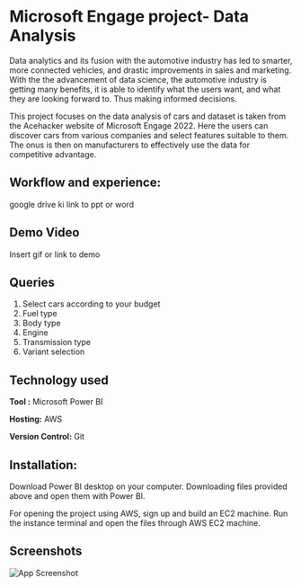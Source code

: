 
# Microsoft Engage project- Data Analysis

Data analytics and its fusion with the automotive industry has led to smarter, more connected vehicles, and drastic improvements in sales and marketing. With the the advancement of data science, the automotive industry is getting many benefits, it is able to identify what the users want, and what they are looking forward to. Thus making informed decisions.

This project focuses on the data analysis of cars and dataset is taken from the Acehacker website of Microsoft Engage 2022. Here the users can discover cars from various companies and select features suitable to them. The onus is then on manufacturers to effectively use the data for competitive advantage.



## Workflow and experience:

google drive ki link to ppt or word


## Demo Video

Insert gif or link to demo 


## Queries 
1. Select cars according to your budget
2. Fuel type
3. Body type
4. Engine
5. Transmission type
6. Variant selection
## Technology used

**Tool :** Microsoft Power BI

**Hosting:** AWS

**Version Control:** Git



## Installation:
Download Power BI desktop on your computer. 
Downloading files provided above and open them with Power BI.

For opening the project using AWS, sign up and build an EC2 machine. Run the instance terminal and open the files through AWS EC2 machine.
## Screenshots

![App Screenshot](https://drive.google.com/file/d/1lf1jh1JY2Ow6wBvwAZCnhnobdojgUdao/view?usp=sharing)

